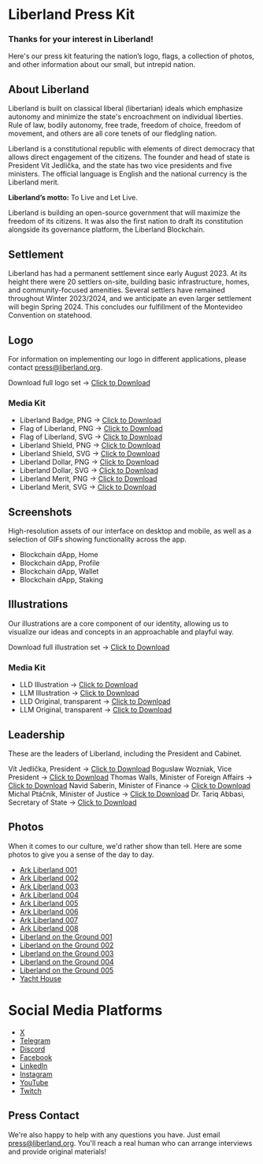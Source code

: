 # Liberland Press Kit

### Thanks for your interest in Liberland! 

Here's our press kit featuring the nation’s logo, flags, a collection of photos, and other information about our small, but intrepid nation.

## About Liberland

Liberland is built on classical liberal (libertarian) ideals which emphasize autonomy and minimize the state's encroachment on individual liberties. Rule of law, bodily autonomy, free trade, freedom of choice, freedom of movement, and others are all core tenets of our fledgling nation.

Liberland is a constitutional republic with elements of direct democracy that allows direct engagement of the citizens. The founder and head of state is President Vít Jedlička, and the state has two vice presidents and five ministers. The official language is English and the national currency is the Liberland merit.

**Liberland’s motto:** To Live and Let Live.

Liberland is building an open-source government that will maximize the freedom of its citizens. It was also the first nation to draft its constitution alongside its governance platform, the Liberland Blockchain.

## Settlement

Liberland has had a permanent settlement since early August 2023. At its height there were 20 settlers on-site, building basic infrastructure, homes, and community-focused amenities. Several settlers have remained throughout Winter 2023/2024, and we anticipate an even larger settlement will begin Spring 2024. This concludes our fulfillment of the Montevideo Convention on statehood.

## Logo

For information on implementing our logo in different applications, please contact press@liberland.org.

Download full logo set → [Click to Download](./LL-Logos.zip)

### Media Kit

- Liberland Badge, PNG → [Click to Download](./Badge_LL.png)
- Flag of Liberland, PNG → [Click to Download](./Liberland_Flag.png)
- Flag of Liberland, SVG → [Click to Download](./Liberland_Flag.svg)
- Liberland Shield, PNG → [Click to Download](./Liberland_Shield.png)
- Liberland Shield, SVG → [Click to Download](./Liberland_Shield.svg)
- Liberland Dollar, PNG → [Click to Download](./Liberland_Dollar_Circle.png)
- Liberland Dollar, SVG → [Click to Download](./Liberland_Dollar_Square.svg)
- Liberland Merit, PNG → [Click to Download](./Liberland_Merit_Square.png)
- Liberland Merit, SVG → [Click to Download](./Liberland_Merit_Square.svg)

## Screenshots

High-resolution assets of our interface on desktop and mobile, as well as a selection of GIFs showing functionality across the app.

- Blockchain dApp, Home
- Blockchain dApp, Profile
- Blockchain dApp, Wallet
- Blockchain dApp, Staking

## Illustrations

Our illustrations are a core component of our identity, allowing us to visualize our ideas and concepts in an approachable and playful way.

Download full illustration set → [Click to Download](./LL-Illustrations.zip)

### Media Kit

- LLD Illustration → [Click to Download](./lld-graphic-bg.png)
- LLM Illustration → [Click to Download](./lld-graphic-transparent.png)
- LLD Original, transparent → [Click to Download](./llm-graphic-bg.png)
- LLM Original, transparent → [Click to Download](./llm-graphic-transparent.png)

## Leadership

These are the leaders of Liberland, including the President and Cabinet.

Vít Jedlička, President → [Click to Download](./vit-jedlicka.png)
Boguslaw Wozniak, Vice President → [Click to Download](./boguslaw-wozniak.png)
Thomas Walls, Minister of Foreign Affairs → [Click to Download](./thomas-walls.png)
Navid Saberin, Minister of Finance → [Click to Download](./navid-saberin.png)
Michal Ptáčník, Minister of Justice → [Click to Download](./michal-ptacnik.png)
Dr. Tariq Abbasi, Secretary of State → [Click to Download](./tariq-abbasi.png)

## Photos

When it comes to our culture, we'd rather show than tell. Here are some photos to give you a sense of the day to day.

- [Ark Liberland 001](./IMG_3898.jpeg)
- [Ark Liberland 002](./IMG_3897.jpeg)
- [Ark Liberland 003](./IMG_3900.jpeg)
- [Ark Liberland 004](./IMG_3899.jpeg)
- [Ark Liberland 005](./IMG_3902.jpeg)
- [Ark Liberland 006](./IMG_3938.jpeg)
- [Ark Liberland 007](./IMG_4008.jpeg)
- [Ark Liberland 008](./IMG_4029.jpeg)
- [Liberland on the Ground 001](./liberland-flags-entry.jpeg)
- [Liberland on the Ground 002](./house-in-making.jpeg)
- [Liberland on the Ground 003](./liberland-house.jpeg)
- [Liberland on the Ground 004](./house-ll.jpeg)
- [Liberland on the Ground 005](./kitchen-in-making.jpeg)
- [Yacht House](./yachthouse-1.jpeg)


# Social Media Platforms

- [X](https://x.com/liberland_org)
- [Telegram](https://t.me/liberlanders)
- [Discord](https://discord.gg/z6vsBd3eUD)
- [Facebook](http://www.facebook.com/liberland/)
- [LinkedIn](https://www.linkedin.com/company/liberland/)
- [Instagram](https://www.instagram.com/liberlandofficial/)
- [YouTube](https://www.youtube.com/@LiberlandOfficial)
- [Twitch](https://www.twitch.tv/liberlanddailyshow)

## Press Contact

We're also happy to help with any questions you have. Just email press@liberland.org. You'll reach a real human who can arrange interviews and provide original materials!